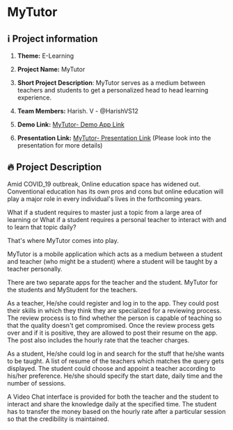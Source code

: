 # MyTutor


## ℹ️ Project information

1.  **Theme:** E-Learning

2.  **Project Name:** MyTutor

3.  **Short Project Description**: MyTutor serves as a medium between teachers and students to get 
     a personalized head to head learning experience.

4.  **Team Members:**   Harish. V - @HarishVS12
  
5. **Demo Link:**  [MyTutor- Demo App Link]( https://drive.google.com/open?id=1CvkLyIwM_ibl9M7ocQWngD9wuPWhDuMM)

6. **Presentation Link:**  [MyTutor- Presentation Link](https://drive.google.com/file/d/1Zi3R_c1oiRsil2x0P4cwh6MPg0QMpc6x)
                        (Please look into the presentation for more details)

## 🔥 Project Description

Amid COVID_19 outbreak, Online education space has widened out. Conventional education has its own pros and cons but online education will play a major role in every individual's lives in the forthcoming years. 

What if a student requires to master just a topic from a large area of learning or What if a student requires a personal teacher to interact with and to learn that topic daily?

That's where MyTutor comes into play.

MyTutor is a mobile application which acts as a medium between a student and teacher (who might be a student) where a student will be taught by a teacher personally.

There are two separate apps for the teacher and the student. MyTutor for the students and MyStudent for the teachers.

 As a teacher, He/she could register and log in to the app. They could post their skills in which they think they are specialized for a reviewing process. The review process is to find whether the person is capable of teaching so that the quality doesn't get compromised. Once the review process gets over and if it is positive, they are allowed to post their resume on the app. The post also includes the hourly rate that the teacher charges. 

As a student, He/she could log in and search for the stuff that he/she wants to be taught. A list of resume of the teachers which matches the query gets displayed. The student could choose and appoint a teacher according to his/her preference. He/she should specify the start date, daily time and the number of sessions.

 A Video Chat interface is provided for both the teacher and the student to interact and share the knowledge daily at the specified time. The student has to transfer the money based on the hourly rate after a particular session so that the credibility is maintained. 


